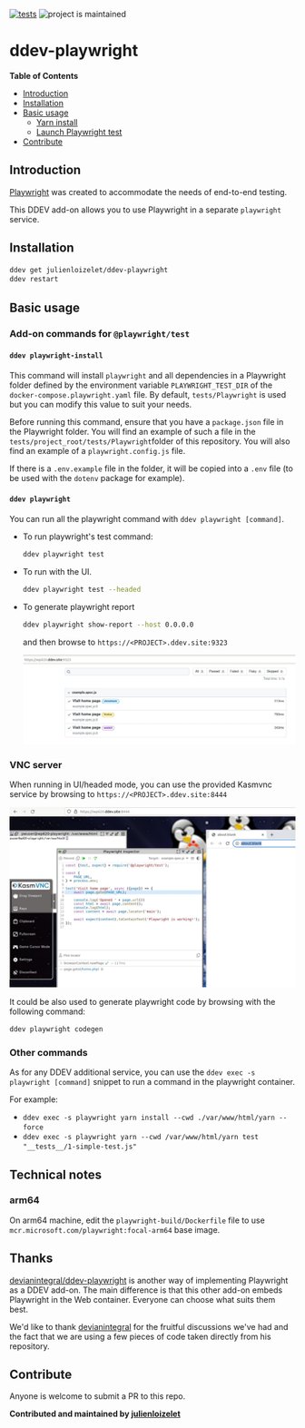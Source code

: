 [![tests](https://github.com/julienloizelet/ddev-playwright/actions/workflows/tests.yml/badge.svg)](https://github.com/julienloizelet/ddev-playwright/actions/workflows/tests.yml) ![project is maintained](https://img.shields.io/maintenance/yes/2023.svg)

# ddev-playwright

<!-- START doctoc generated TOC please keep comment here to allow auto update -->
<!-- DON'T EDIT THIS SECTION, INSTEAD RE-RUN doctoc TO UPDATE -->
**Table of Contents**

- [Introduction](#introduction)
- [Installation](#installation)
- [Basic usage](#basic-usage)
  - [Yarn install](#yarn-install)
  - [Launch Playwright test](#launch-playwright-test)
- [Contribute](#contribute)

<!-- END doctoc generated TOC please keep comment here to allow auto update -->

## Introduction

[Playwright](https://playwright.dev) was created to accommodate the needs of end-to-end testing. 

This DDEV add-on allows you to use Playwright in a separate `playwright` service.


## Installation

```bash
ddev get julienloizelet/ddev-playwright
ddev restart
```

## Basic usage

### Add-on commands for `@playwright/test`

#### `ddev playwright-install`

This command will install `playwright` and all dependencies in a Playwright folder defined by the environment variable `PLAYWRIGHT_TEST_DIR` of the `docker-compose.playwright.yaml` file. By default, `tests/Playwright` is used but you can modify this value to suit your needs.

Before running this command, ensure that you have a `package.json` file in the Playwright folder. You will find an example of such a file in the `tests/project_root/tests/Playwright`folder of this repository. You will also find an example of a `playwright.config.js` file.

If there is a `.env.example` file in the folder, it will be copied into a `.env` file (to be used with the `dotenv` package for example).

#### `ddev playwright`

You can run all the playwright command with `ddev playwright [command]`.

- To run playwright's test command: 

  ```bash
  ddev playwright test
  ```

- To run with the UI.

  ```bash
  ddev playwright test --headed
  ```

- To generate playwright report

  ```bash
  ddev playwright show-report --host 0.0.0.0
  ```

  and then browse to `https://<PROJECT>.ddev.site:9323`

  ![show report](./docs/show-report.jpg)



### VNC server

When running in UI/headed mode, you can use the provided Kasmvnc service by browsing to `https://<PROJECT>.ddev.site:8444`

![kasmvnc](./docs/kasmvnc.jpg)

It could be also used to generate playwright code by browsing with the following command: 

```bash
ddev playwright codegen
```

### Other commands

As for any DDEV additional service, you can use the `ddev exec -s playwright [command]` snippet to run a command in the playwright container.

For example: 

- `ddev exec -s playwright yarn install --cwd ./var/www/html/yarn --force`
- `ddev exec -s playwright yarn --cwd /var/www/html/yarn test "__tests__/1-simple-test.js"`

## Technical notes

### arm64

On arm64 machine, edit the `playwright-build/Dockerfile` file to use `mcr.microsoft.com/playwright:focal-arm64` base image.



## Thanks

[devianintegral/ddev-playwright](https://github.com/deviantintegral/ddev-playwright) is another way of implementing Playwright as a DDEV add-on. The main difference is that this other add-on embeds Playwright in the Web container. Everyone can choose what suits them best.

We'd like to thank [devianintegral](https://github.com/deviantintegral) for the fruitful discussions we've had and the fact that we  are using a few pieces of code taken directly from his repository.

## Contribute

Anyone is welcome to submit a PR to this repo.

**Contributed and maintained by [julienloizelet](https://github.com/julienloizelet)**


